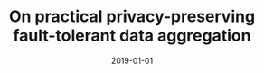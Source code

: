 ---
# Documentation: https://wowchemy.com/docs/managing-content/

title: On practical privacy-preserving fault-tolerant data aggregation
subtitle: ''
summary: ''
authors:
- Krzysztof Grining
- Marek Klonowski
- Piotr Syga
tags: []
categories: []
date: '2019-01-01'
lastmod: 2022-10-07T05:14:08Z
featured: false
draft: false

# Featured image
# To use, add an image named `featured.jpg/png` to your page's folder.
# Focal points: Smart, Center, TopLeft, Top, TopRight, Left, Right, BottomLeft, Bottom, BottomRight.
image:
  caption: ''
  focal_point: ''
  preview_only: false

# Projects (optional).
#   Associate this post with one or more of your projects.
#   Simply enter your project's folder or file name without extension.
#   E.g. `projects = ["internal-project"]` references `content/project/deep-learning/index.md`.
#   Otherwise, set `projects = []`.
projects: []
publishDate: '2022-10-07T05:14:07.538876Z'
publication_types:
- '2'
abstract: ''
publication: '*International Journal of Information Security*'
doi: 10.1007/s10207-018-0413-5
links:
- name: URL
  url: https://link.springer.com/article/10.1007%2Fs10207-018-0413-5
---